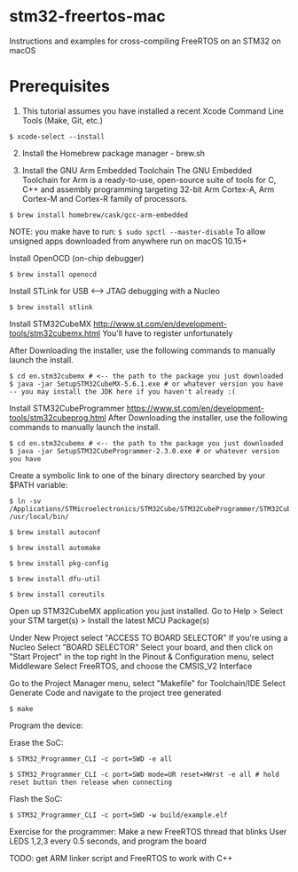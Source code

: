 # stm32-freertos-mac
Instructions and examples for cross-compiling FreeRTOS on an STM32 on macOS


# Prerequisites 

1. This tutorial assumes you have installed a recent Xcode Command Line Tools (Make, Git, etc.)
```
$ xcode-select --install
```

2. Install the Homebrew package manager - brew.sh

1. Install the GNU Arm Embedded Toolchain
The GNU Embedded Toolchain for Arm is a ready-to-use, open-source suite of tools for C, C++ and assembly programming targeting 32-bit Arm Cortex-A, Arm Cortex-M and Cortex-R family of processors.

```
$ brew install homebrew/cask/gcc-arm-embedded
```

NOTE: you make have to run:
```$ sudo spctl --master-disable```
To allow unsigned apps downloaded from anywhere run on macOS 10.15+

Install OpenOCD (on-chip debugger)
```
$ brew install openocd
```

Install STLink for USB <--> JTAG debugging with a Nucleo
```
$ brew install stlink
```

Install STM32CubeMX
http://www.st.com/en/development-tools/stm32cubemx.html
You'll have to register unfortunately

After Downloading the installer, use the following commands to manually launch the install.
```
$ cd en.stm32cubemx # <-- the path to the package you just downloaded
$ java -jar SetupSTM32CubeMX-5.6.1.exe # or whatever version you have -- you may install the JDK here if you haven't already :(
```

Install STM32CubeProgrammer
https://www.st.com/en/development-tools/stm32cubeprog.html
After Downloading the installer, use the following commands to manually launch the install.
```
$ cd en.stm32cubemx # <-- the path to the package you just downloaded
$ java -jar SetupSTM32CubeProgrammer-2.3.0.exe # or whatever version you have
```

Create a symbolic link to one of the binary directory searched by your $PATH variable:
```
$ ln -sv /Applications/STMicroelectronics/STM32Cube/STM32CubeProgrammer/STM32CubeProgrammer.app/Contents/MacOs/bin/STM32_Programmer_CLI /usr/local/bin/
```

```
$ brew install autoconf
```
```
$ brew install automake
```
```
$ brew install pkg-config
```
```
$ brew install dfu-util
```
```
$ brew install coreutils
```

Open up STM32CubeMX application you just installed.
Go to Help > Select your STM target(s) > Install the latest MCU Package(s)

Under New Project select "ACCESS TO BOARD SELECTOR"
If you're using a Nucleo Select "BOARD SELECTOR"
Select your board, and then click on "Start Project" in the top right
In the Pinout & Configuration menu, select Middleware
Select FreeRTOS, and choose the CMSIS_V2 Interface

Go to the Project Manager menu, select "Makefile" for Toolchain/IDE
Select Generate Code and navigate to the project tree generated

```
$ make
```

Program the device:

Erase the SoC:
```
$ STM32_Programmer_CLI -c port=SWD -e all
```
```
$ STM32_Programmer_CLI -c port=SWD mode=UR reset=HWrst -e all # hold reset button then release when connecting
```

Flash the SoC:
```
$ STM32_Programmer_CLI -c port=SWD -w build/example.elf
```

Exercise for the programmer:
Make a new FreeRTOS thread that blinks User LEDS 1,2,3 every 0.5 seconds, and program the board

TODO: get ARM linker script and FreeRTOS to work with C++

